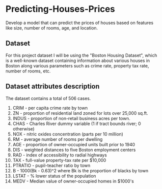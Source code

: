 # Predicting-Houses-Prices

 Develop a model that can predict the prices of houses based on features like size, number of rooms, age, and location.

## Dataset

 For this project dataset I will be using the "Boston Housing Dataset", which is a well-known dataset containing information about various houses in Boston along various parameters such as crime rate, property tax rate, number of rooms, etc.

## Dataset attributes description
  
  The dataset contains a total of 506 cases.

 1. CRIM - per capita crime rate by town
 2. ZN - proportion of residential land zoned for lots over 25,000 sq.ft.
 3. INDUS - proportion of non-retail business acres per town.
 4. CHAS - Charles River dummy variable (1 if tract bounds river; 0 otherwise)
 5. NOX - nitric oxides concentration (parts per 10 million)
 6. RM - average number of rooms per dwelling
 7. AGE - proportion of owner-occupied units built prior to 1940
 8. DIS - weighted distances to five Boston employment centers
 9. RAD - index of accessibility to radial highways
 10. TAX - full-value property-tax rate per $10,000
 11. PTRATIO - pupil-teacher ratio by town
 12. B - 1000(Bk - 0.63)^2 where Bk is the proportion of blacks by town
 13. LSTAT - % lower status of the population
 14. MEDV - Median value of owner-occupied homes in $1000's
